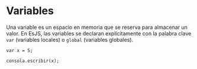 # Variables

Una variable es un espacio en memoria que se reserva para almacenar un valor. En EsJS, las variables se declaran explícitamente con la palabra clave `var` (variables locales) o `global` (variables globales).

```esjs
var x = 5;

consola.escribir(x);
```


